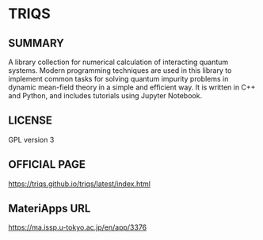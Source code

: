 # TRIQS

## SUMMARY 

 A library collection for numerical calculation of interacting quantum systems. Modern programming techniques are used in this library to implement common tasks for solving quantum impurity problems in dynamic mean-field theory in a simple and efficient way. It is written in C++ and Python, and includes tutorials using Jupyter Notebook.

## LICENSE 

 GPL version 3

## OFFICIAL PAGE 

 https://triqs.github.io/triqs/latest/index.html


## MateriApps URL 

 https://ma.issp.u-tokyo.ac.jp/en/app/3376

